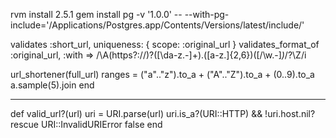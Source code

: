 rvm install 2.5.1
gem install pg -v '1.0.0' -- --with-pg-include='/Applications/Postgres.app/Contents/Versions/latest/include/'




validates :short_url, uniqueness: { scope: :original_url }
validates_format_of :original_url, :with => /\A(https?:\/\/)?([\da-z\.-]+)\.([a-z\.]{2,6})([\/\w\.-]*)*\/?\Z/i

url_shortener(full_url)
  ranges = ("a".."z").to_a + ("A".."Z").to_a + (0..9).to_a
  a.sample(5).join
end

--------------------------------

def valid_url?(url)
  uri = URI.parse(url)
  uri.is_a?(URI::HTTP) && !uri.host.nil?
rescue URI::InvalidURIError
  false
end



